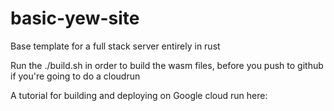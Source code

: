 # basic-yew-site

Base template for a full stack server entirely in rust

Run the ./build.sh in order to build the wasm files, before you push to github if you're going to do a cloudrun



A tutorial for building and deploying on Google cloud run here: